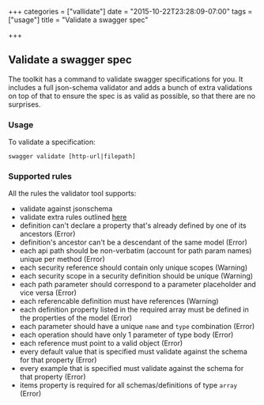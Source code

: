 +++
categories = ["vallidate"]
date = "2015-10-22T23:28:09-07:00"
tags = ["usage"]
title = "Validate a swagger spec"

+++

## Validate a swagger spec

The toolkit has a command to validate swagger specifications for you.
It includes a full json-schema validator and adds a bunch of extra validations on top of that to ensure the spec
is as valid as possible, so that there are no surprises.

### Usage

To validate a specification:

```
swagger validate [http-url|filepath]
```

### Supported rules

All the rules the validator tool supports:

-	validate against jsonschema
-	validate extra rules outlined [here](https://github.com/apigee-127/swagger-tools/blob/master/docs/Swagger_Validation.md)
  - definition can't declare a property that's already defined by one of its ancestors (Error)
  - definition's ancestor can't be a descendant of the same model (Error)
  - each api path should be non-verbatim (account for path param names) unique per method (Error)
  - each security reference should contain only unique scopes (Warning)
  - each security scope in a security definition should be unique (Warning)
  - each path parameter should correspond to a parameter placeholder and vice versa (Error)
  - each referencable definition must have references (Warning)
  - each definition property listed in the required array must be defined in the properties of the model (Error)
  - each parameter should have a unique `name` and `type` combination (Error)
  - each operation should have only 1 parameter of type body (Error)
  - each reference must point to a valid object (Error)
  - every default value that is specified must validate against the schema for that property (Error)
  - every example that is specified must validate against the schema for that property (Error)
  - items property is required for all schemas/definitions of type `array` (Error)
